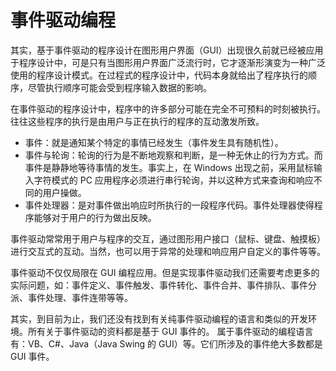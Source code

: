 # 事件驱动编程

其实，基于事件驱动的程序设计在图形用户界面（GUI）出现很久前就已经被应用于程序设计中，可是只有当图形用户界面广泛流行时，它才逐渐形演变为一种广泛使用的程序设计模式。在过程式的程序设计中，代码本身就给出了程序执行的顺序，尽管执行顺序可能会受到程序输入数据的影响。

在事件驱动的程序设计中，程序中的许多部分可能在完全不可预料的时刻被执行。往往这些程序的执行是由用户与正在执行的程序的互动激发所致。

- 事件：就是通知某个特定的事情已经发生（事件发生具有随机性）。
- 事件与轮询：轮询的行为是不断地观察和判断，是一种无休止的行为方式。而事件是静静地等待事情的发生。事实上，在 Windows 出现之前，采用鼠标输入字符模式的 PC 应用程序必须进行串行轮询，并以这种方式来查询和响应不同的用户操做。
- 事件处理器：是对事件做出响应时所执行的一段程序代码。事件处理器使得程序能够对于用户的行为做出反映。

事件驱动常常用于用户与程序的交互，通过图形用户接口（鼠标、键盘、触摸板）进行交互式的互动。当然，也可以用于异常的处理和响应用户自定义的事件等等。

事件驱动不仅仅局限在 GUI 编程应用。但是实现事件驱动我们还需要考虑更多的实际问题，如：事件定义、事件触发、事件转化、事件合并、事件排队、事件分派、事件处理、事件连带等等。

其实，到目前为止，我们还没有找到有关纯事件驱动编程的语言和类似的开发环境。所有关于事件驱动的资料都是基于 GUI 事件的。
属于事件驱动的编程语言有：VB、C#、Java（Java Swing 的 GUI）等。它们所涉及的事件绝大多数都是 GUI 事件。
